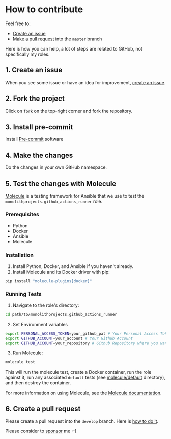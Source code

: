 # How to contribute

Feel free to:

- [Create an issue](https://help.github.com/articles/creating-an-issue/)
- [Make a pull request](https://services.github.com/on-demand/github-cli/open-pull-request-github) into the `master` branch

Here is how you can help, a lot of steps are related to GitHub, not specifically my roles.

## 1. Create an issue

When you see some issue or have an idea for improvement, [create an issue](https://github.com/monolithprojects/ansible-github_actions_runner/issues).

## 2. Fork the project

Click on `fork` on the top-right corner and fork the repository.

## 3. Install pre-commit

Install [Pre-commit](https://pre-commit.com/#install) software

## 4. Make the changes

Do the changes in your own GitHub namespace.

## 5. Test the changes with Molecule

[Molecule](https://molecule.readthedocs.io/) is a testing framework for Ansible that we use to test the `monolithprojects.github_actions_runner` role.

### Prerequisites

- Python
- Docker
- Ansible
- Molecule

### Installation

1. Install Python, Docker, and Ansible if you haven't already.
2. Install Molecule and its Docker driver with pip:

```bash
pip install "molecule-plugins[docker]"
```

### Running Tests

1. Navigate to the role's directory:

```bash
cd path/to/monolithprojects.github_actions_runner
```

2. Set Environment variables

```bash
export PERSONAL_ACCESS_TOKEN=your_github_pat # Your Personal Access Token to Github
export GITHUB_ACCOUNT=your_account # Your Github Account
export GITHUB_ACCOUNT=your_repository # Github Repository where you want to setup the Runner
```

3. Run Molecule:

```bash
molecule test
```

This will run the molecule test, create a Docker container, run the role against it, run any associated `default` tests (see [molecule/default](../molecule/default) directory), and then destroy the container.

For more information on using Molecule, see the [Molecule documentation](https://molecule.readthedocs.io/).

## 6. Create a pull request

Please create a pull request into the `develop` branch. Here is [how to do it](https://help.github.com/en/github/collaborating-with-issues-and-pull-requests/creating-a-pull-request-from-a-fork).

Please consider to [sponsor](https://github.com/sponsors/monolithprojects) me :-)
